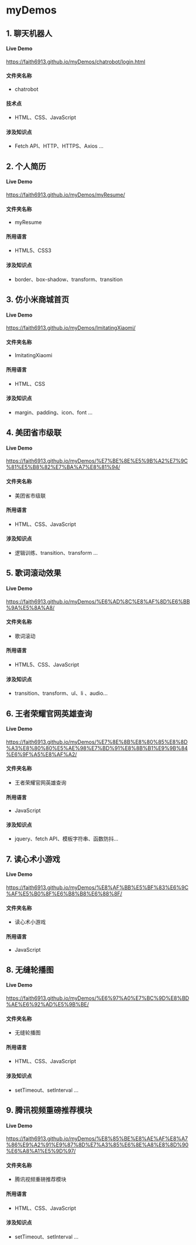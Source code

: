 # myDemos

## 1. 聊天机器人

#### Live Demo

https://faith6913.github.io/myDemos/chatrobot/login.html

#### 文件夹名称

- chatrobot

#### 技术点

- HTML、CSS、JavaScript

#### 涉及知识点

- Fetch API、HTTP、HTTPS、Axios ...

## 2. 个人简历

#### Live Demo

https://faith6913.github.io/myDemos/myResume/

#### 文件夹名称

- myResume

#### 所用语言

- HTML5、CSS3

#### 涉及知识点

- border、box-shadow、transform、transition

## 3. 仿小米商城首页

#### Live Demo

https://faith6913.github.io/myDemos/ImitatingXiaomi/

#### 文件夹名称

- ImitatingXiaomi

#### 所用语言

- HTML、CSS

#### 涉及知识点

- margin、padding、icon、font ...

## 4. 美团省市级联

#### Live Demo

https://faith6913.github.io/myDemos/%E7%BE%8E%E5%9B%A2%E7%9C%81%E5%B8%82%E7%BA%A7%E8%81%94/

#### 文件夹名称

- 美团省市级联

#### 所用语言

- HTML、CSS、JavaScript

#### 涉及知识点

- 逻辑训练、transition、transform ...

## 5. 歌词滚动效果

#### Live Demo

https://faith6913.github.io/myDemos/%E6%AD%8C%E8%AF%8D%E6%BB%9A%E5%8A%A8/

#### 文件夹名称

- 歌词滚动

#### 所用语言

- HTML5、CSS、JavaScript

#### 涉及知识点

- transition、transform、ul、li 、audio...

## 6. 王者荣耀官网英雄查询

#### Live Demo

https://faith6913.github.io/myDemos/%E7%8E%8B%E8%80%85%E8%8D%A3%E8%80%80%E5%AE%98%E7%BD%91%E8%8B%B1%E9%9B%84%E6%9F%A5%E8%AF%A2/

#### 文件夹名称

- 王者荣耀官网英雄查询

#### 所用语言

- JavaScript

#### 涉及知识点

- jquery、fetch API、模板字符串、函数防抖...

## 7. 读心术小游戏

#### Live Demo

https://faith6913.github.io/myDemos/%E8%AF%BB%E5%BF%83%E6%9C%AF%E5%B0%8F%E6%B8%B8%E6%88%8F/

#### 文件夹名称

- 读心术小游戏

#### 所用语言

- JavaScript

## 8. 无缝轮播图

#### Live Demo

https://faith6913.github.io/myDemos/%E6%97%A0%E7%BC%9D%E8%BD%AE%E6%92%AD%E5%9B%BE/

#### 文件夹名称

- 无缝轮播图

#### 所用语言

- HTML、CSS、JavaScript

#### 涉及知识点

- setTimeout、setInterval ...

## 9. 腾讯视频重磅推荐模块

#### Live Demo

https://faith6913.github.io/myDemos/%E8%85%BE%E8%AE%AF%E8%A7%86%E9%A2%91%E9%87%8D%E7%A3%85%E6%8E%A8%E8%8D%90%E6%A8%A1%E5%9D%97/

#### 文件夹名称

- 腾讯视频重磅推荐模块

#### 所用语言

- HTML、CSS、JavaScript

#### 涉及知识点

- setTimeout、setInterval ...
